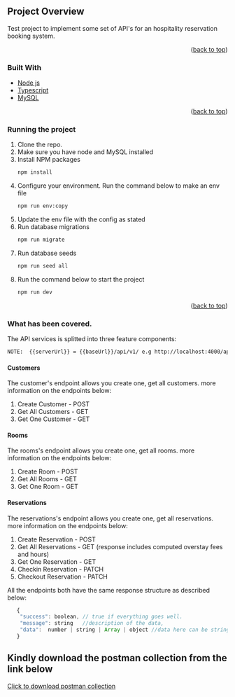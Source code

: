 <!-- ABOUT THE PROJECT -->
## Project Overview


Test project to implement some set of API's for an hospitality reservation booking system.


<p align="right">(<a href="#top">back to top</a>)</p>

### Built With

* [Node js](https://nodejs.org/)
* [Typescript](https://www.typescriptlang.org/)
* [MySQL](https://www.mysql.com/)

<p align="right">(<a href="#top">back to top</a>)</p>


### Running the project

1. Clone the repo. 
2. Make sure you have node and MySQL installed
3. Install NPM packages
   ```sh
   npm install
   ```
4. Configure your environment. Run the command below to make an env file
   ```sh
   npm run env:copy
   ```
5. Update the env file with the config as stated
6. Run database migrations
   ```sh
   npm run migrate
   ```
7. Run database seeds
   ```sh
   npm run seed all
   ```
8. Run the command below to start the project
   ```sh
   npm run dev
   ```

<p align="right">(<a href="#top">back to top</a>)</p>


### What has been covered.

The API services is splitted into three feature components:
   ```sh
   NOTE:  {{serverUrl}} = {{baseUrl}}/api/v1/ e.g http://localhost:4000/api/v1
   ```

#### Customers
The customer's endpoint allows you create one, get all customers. more information on the endpoints below:

1. Create Customer - POST
2. Get All Customers - GET
3. Get One Customer - GET


#### Rooms
The rooms's endpoint allows you create one, get all rooms. more information on the endpoints below:

1. Create Room - POST
2. Get All Rooms - GET
3. Get One Room - GET


#### Reservations
The reservations's endpoint allows you create one, get all reservations. more information on the endpoints below:

1. Create Reservation - POST
2. Get All Reservations - GET (response includes computed overstay fees and hours)
3. Get One Reservation - GET
4. Checkin Reservation - PATCH
5. Checkout Reservation - PATCH


All the endpoints both have the same response structure as described below:
```js
   {
    "success": boolean, // true if everything goes well.
    "message": string   //description of the data,
    "data":  number | string | Array | object //data here can be string,array or object
   }
```


<!-- POSTMAN COLLECTION LINK-->
## Kindly download the postman collection from the link below

[Click to download postman collection](https://www.getpostman.com/collections/95ea01b7bfcb86111cd6)